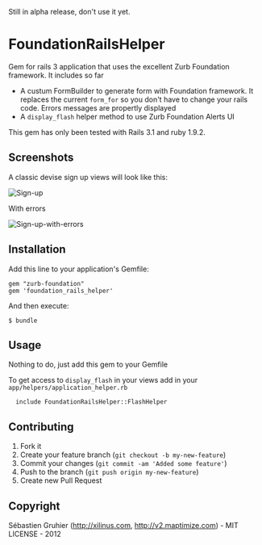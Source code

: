 Still in alpha release, don't use it yet.


# FoundationRailsHelper

Gem for rails 3 application that uses the excellent Zurb Foundation framework.
It includes so far

* A custum FormBuilder to generate form with Foundation framework. It replaces the current `form_for` so you don't have to
change your rails code.
Errors messages are propertly displayed
* A `display_flash` helper method to use Zurb Foundation Alerts UI

This gem has only been tested with Rails 3.1 and ruby 1.9.2. 

## Screenshots

A classic devise sign up views will look like this:

![Sign-up](http://dl.dropbox.com/u/517768/sign-up.png "Sign-up")

With errors

![Sign-up-with-errors](http://dl.dropbox.com/u/517768/sign-up-with-errors.png "Sign-up-with-errors")

## Installation

Add this line to your application's Gemfile:

    gem "zurb-foundation"
    gem 'foundation_rails_helper'

And then execute:

    $ bundle


## Usage

Nothing to do, just add this gem to your Gemfile

To get access to `display_flash` in your views add in your `app/helpers/application_helper.rb`

```
  include FoundationRailsHelper::FlashHelper
```

## Contributing

1. Fork it
2. Create your feature branch (`git checkout -b my-new-feature`)
3. Commit your changes (`git commit -am 'Added some feature'`)
4. Push to the branch (`git push origin my-new-feature`)
5. Create new Pull Request


## Copyright
Sébastien Gruhier (http://xilinus.com, http://v2.maptimize.com) - MIT LICENSE - 2012